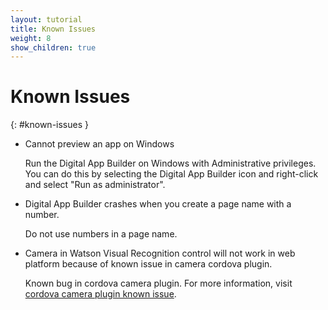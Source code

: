 ```yaml
---
layout: tutorial
title: Known Issues
weight: 8
show_children: true
---
```

<!-- NLS_CHARSET=UTF-8 -->
# Known Issues
{: #known-issues }

* Cannot preview an app on Windows

    Run the Digital App Builder on Windows with Administrative privileges. You can do this by selecting the Digital App Builder icon and right-click and select "Run as administrator". 

* Digital App Builder crashes when you create a page name with a number.

    Do not use numbers in a page name.

* Camera in Watson Visual Recognition control will not work in web platform because of known issue in camera cordova plugin.
 
    Known bug in cordova camera plugin. For more information, visit [cordova camera plugin known issue](https://github.com/apache/cordova-plugin-camera/issues/399).
